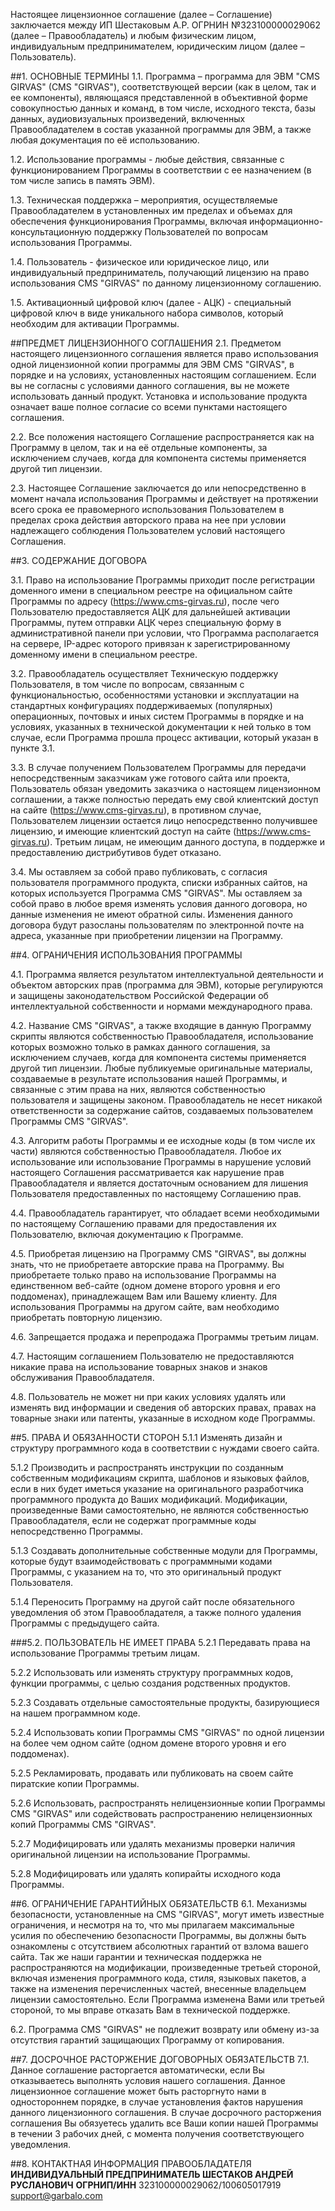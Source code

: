 Настоящее лицензионное соглашение (далее – Соглашение) заключается между ИП Шестаковым А.Р. ОГРНИН №323100000029062 (далее – Правообладатель) и любым физическим лицом, индивидуальным предпринимателем, юридическим лицом (далее – Пользователь).

##1. ОСНОВНЫЕ ТЕРМИНЫ
1.1. Программа – программа для ЭВМ "CMS GIRVAS" (CMS "GIRVAS"), соответствующей версии (как в целом, так и ее компоненты), являющаяся представленной в объективной форме совокупностью данных и команд, в том числе, исходного текста, базы данных, аудиовизуальных произведений, включенных Правообладателем в состав указанной программы для ЭВМ, а также любая документация по её использованию.

1.2. Использование программы - любые действия, связанные с функционированием Программы в соответствии с ее назначением (в том числе запись в память ЭВМ).

1.3. Техническая поддержка – мероприятия, осуществляемые Правообладателем в установленных им пределах и объемах для обеспечения функционирования Программы, включая информационно-консультационную поддержку Пользователей по вопросам использования Программы.

1.4. Пользователь - физическое или юридическое лицо, или индивидуальный предприниматель, получающий лицензию на право использования CMS "GIRVAS" по данному лицензионному соглашению.

1.5. Активационный цифровой ключ (далее - АЦК) - специальный цифровой ключ в виде уникального набора символов, который необходим для активации Программы.

##ПРЕДМЕТ ЛИЦЕНЗИОННОГО СОГЛАШЕНИЯ
2.1. Предметом настоящего лицензионного соглашения является право использования одной лицензионной копии программы для ЭВМ CMS "GIRVAS", в порядке и на условиях, установленных настоящим соглашением. Если вы не согласны с условиями данного соглашения, вы не можете использовать данный продукт. Установка и использование продукта означает ваше полное согласие со всеми пунктами настоящего соглашения.

2.2. Все положения настоящего Соглашение распространяется как на Программу в целом, так и на её отдельные компоненты, за исключением случаев, когда для компонента системы применяется другой тип лицензии.

2.3. Настоящее Соглашение заключается до или непосредственно в момент начала использования Программы и действует на протяжении всего срока ее правомерного использования Пользователем в пределах срока действия авторского права на нее при условии надлежащего соблюдения Пользователем условий настоящего Соглашения.

##3. СОДЕРЖАНИЕ ДОГОВОРА

3.1. Право на использование Программы приходит после регистрации доменного имени в специальном реестре на официальном сайте Программы по адресу (https://www.cms-girvas.ru), после чего Пользователю предоставляется АЦК для дальнейшей активации Программы, путем отправки АЦК через специальную форму в административной панели при условии, что Программа располагается на сервере, IP-адрес которого привязан к зарегистрированному доменному имени в специальном реестре.

3.2. Правообладатель осуществляет Техническую поддержку Пользователя, в том числе по вопросам, связанным с функциональностью, особенностями установки и эксплуатации на стандартных конфигурациях поддерживаемых (популярных) операционных, почтовых и иных систем Программы в порядке и на условиях, указанных в технической документации к ней только в том случае, если Программа прошла процесс активации, который указан в пункте 3.1.

3.3. В случае получением Пользователем Программы для передачи непосредственным заказчикам уже готового сайта или проекта, Пользователь обязан уведомить заказчика о настоящем лицензионном соглашении, а также полностью передать ему свой клиентский доступ на сайте (https://www.cms-girvas.ru), в противном случае, Пользователем лицензии остается лицо непосредственно получившее лицензию, и имеющие клиентский доступ на сайте (https://www.cms-girvas.ru). Третьим лицам, не имеющим данного доступа, в поддержке и предоставлению дистрибутивов будет отказано.

3.4. Мы оставляем за собой право публиковать, с согласия пользователя программного продукта, списки избранных сайтов, на которых используется Программа CMS "GIRVAS". Мы оставляем за собой право в любое время изменять условия данного договора, но данные изменения не имеют обратной силы. Изменения данного договора будут разосланы пользователям по электронной почте на адреса, указанные при приобретении лицензии на Программу.

##4. ОГРАНИЧЕНИЯ ИСПОЛЬЗОВАНИЯ ПРОГРАММЫ

4.1. Программа является результатом интеллектуальной деятельности и объектом авторских прав (программа для ЭВМ), которые регулируются и защищены законодательством Российской Федерации об интеллектуальной собственности и нормами международного права.

4.2. Название CMS "GIRVAS", а также входящие в данную Программу скрипты являются собственностью Правообладателя, использование которых возможно только в рамках данного соглашения, за исключением случаев, когда для компонента системы применяется другой тип лицензии. Любые публикуемые оригинальные материалы, создаваемые в результате использования нашей Программы, и связанные с этим права на них, являются собственностью пользователя и защищены законом. Правообладатель не несет никакой ответственности за содержание сайтов, создаваемых пользователем Программы CMS "GIRVAS".

4.3. Алгоритм работы Программы и ее исходные коды (в том числе их части) являются собственностью Правообладателя. Любое их использование или использование Программы в нарушение условий настоящего Соглашения рассматривается как нарушение прав Правообладателя и является достаточным основанием для лишения Пользователя предоставленных по настоящему Соглашению прав.

4.4. Правообладатель гарантирует, что обладает всеми необходимыми по настоящему Соглашению правами для предоставления их Пользователю, включая документацию к Программе.

4.5. Приобретая лицензию на Программу CMS "GIRVAS", вы должны знать, что не приобретаете авторские права на Программу. Вы приобретаете только право на использование Программы на единственном веб-сайте (одном домене второго уровня и его поддоменах), принадлежащем Вам или Вашему клиенту. Для использования Программы на другом сайте, вам необходимо приобретать повторную лицензию.

4.6. Запрещается продажа и перепродажа Программы третьим лицам.

4.7. Настоящим соглашением Пользователю не предоставляются никакие права на использование товарных знаков и знаков обслуживания Правообладателя.

4.8. Пользователь не может ни при каких условиях удалять или изменять вид информации и сведения об авторских правах, правах на товарные знаки или патенты, указанные в исходном коде Программы.

##5. ПРАВА И ОБЯЗАННОСТИ СТОРОН
5.1.1 Изменять дизайн и структуру программного кода в соответствии с нуждами своего сайта.

5.1.2 Производить и распространять инструкции по созданным собственным модификациям скрипта, шаблонов и языковых файлов, если в них будет иметься указание на оригинального разработчика программного продукта до Ваших модификаций. Модификации, произведенные Вами самостоятельно, не являются собственностью Правообладателя, если не содержат программные коды непосредственно Программы.

5.1.3 Создавать дополнительные собственные модули для Программы, которые будут взаимодействовать с программными кодами Программы, с указанием на то, что это оригинальный продукт Пользователя.

5.1.4 Переносить Программу на другой сайт после обязательного уведомления об этом Правообладателя, а также полного удаления Программы с предыдущего сайта.

###5.2. ПОЛЬЗОВАТЕЛЬ НЕ ИМЕЕТ ПРАВА
5.2.1 Передавать права на использование Программы третьим лицам.

5.2.2 Использовать или изменять структуру программных кодов, функции программы, с целью создания родственных продуктов.

5.2.3 Создавать отдельные самостоятельные продукты, базирующиеся на нашем программном коде.

5.2.4 Использовать копии Программы CMS "GIRVAS" по одной лицензии на более чем одном сайте (одном домене второго уровня и его поддоменах).

5.2.5 Рекламировать, продавать или публиковать на своем сайте пиратские копии Программы.

5.2.6 Использовать, распространять нелицензионные копии Программы CMS "GIRVAS" или содействовать распространению нелицензионных копий Программы CMS "GIRVAS".

5.2.7 Модифицировать или удалять механизмы проверки наличия оригинальной лицензии на использование Программы.

5.2.8 Модифицировать или удалять копирайты исходного кода Программы.

##6. ОГРАНИЧЕНИЕ ГАРАНТИЙНЫХ ОБЯЗАТЕЛЬСТВ
6.1. Механизмы безопасности, установленные на CMS "GIRVAS", могут иметь известные ограничения, и несмотря на то, что мы прилагаем максимальные усилия по обеспечению безопасности Программы, вы должны быть ознакомлены с отсутствием абсолютных гарантий от взлома вашего сайта. Так же наши гарантии и техническая поддержка не распространяются на модификации, произведенные третьей стороной, включая изменения программного кода, стиля, языковых пакетов, а также на изменения перечисленных частей, внесенные владельцем лицензии самостоятельно. Если Программа изменена Вами или третьей стороной, то мы вправе отказать Вам в технической поддержке.

6.2. Программа CMS "GIRVAS" не подлежит возврату или обмену из-за отсутствия гарантий защищающих Программу от копирования.

##7. ДОСРОЧНОЕ РАСТОРЖЕНИЕ ДОГОВОРНЫХ ОБЯЗАТЕЛЬСТВ
7.1. Данное соглашение расторгается автоматически, если Вы отказываетесь выполнять условия нашего соглашения. Данное лицензионное соглашение может быть расторгнуто нами в одностороннем порядке, в случае установления фактов нарушения данного лицензионного соглашения. В случае досрочного расторжения соглашения Вы обязуетесь удалить все Ваши копии нашей Программы в течении 3 рабочих дней, с момента получения соответствующего уведомления.

##8. КОНТАКТНАЯ ИНФОРМАЦИЯ ПРАВООБЛАДАТЕЛЯ
**ИНДИВИДУАЛЬНЫЙ ПРЕДПРИНИМАТЕЛЬ ШЕСТАКОВ АНДРЕЙ РУСЛАНОВИЧ**
**ОГРНИП/ИНН** 323100000029062/100605017919
support@garbalo.com